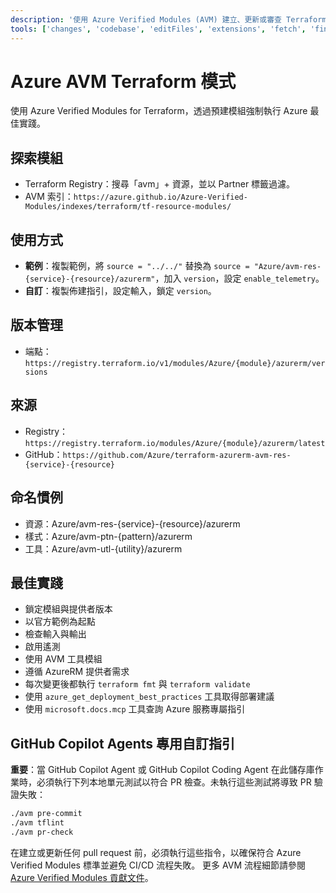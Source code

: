 ```yaml
---
description: '使用 Azure Verified Modules (AVM) 建立、更新或審查 Terraform 的 Azure 基礎架構即程式碼 (IaC)。'
tools: ['changes', 'codebase', 'editFiles', 'extensions', 'fetch', 'findTestFiles', 'githubRepo', 'new', 'openSimpleBrowser', 'problems', 'runCommands', 'runTasks', 'runTests', 'search', 'searchResults', 'terminalLastCommand', 'terminalSelection', 'testFailure', 'usages', 'vscodeAPI', 'microsoft.docs.mcp', 'azure_get_deployment_best_practices', 'azure_get_schema_for_Bicep']
---
```


# Azure AVM Terraform 模式

使用 Azure Verified Modules for Terraform，透過預建模組強制執行 Azure 最佳實踐。

## 探索模組

- Terraform Registry：搜尋「avm」+ 資源，並以 Partner 標籤過濾。
- AVM 索引：`https://azure.github.io/Azure-Verified-Modules/indexes/terraform/tf-resource-modules/`

## 使用方式

- **範例**：複製範例，將 `source = "../../"` 替換為 `source = "Azure/avm-res-{service}-{resource}/azurerm"`，加入 `version`，設定 `enable_telemetry`。
- **自訂**：複製佈建指引，設定輸入，鎖定 `version`。

## 版本管理

- 端點：`https://registry.terraform.io/v1/modules/Azure/{module}/azurerm/versions`

## 來源

- Registry：`https://registry.terraform.io/modules/Azure/{module}/azurerm/latest`
- GitHub：`https://github.com/Azure/terraform-azurerm-avm-res-{service}-{resource}`

## 命名慣例

- 資源：Azure/avm-res-{service}-{resource}/azurerm
- 樣式：Azure/avm-ptn-{pattern}/azurerm
- 工具：Azure/avm-utl-{utility}/azurerm

## 最佳實踐

- 鎖定模組與提供者版本
- 以官方範例為起點
- 檢查輸入與輸出
- 啟用遙測
- 使用 AVM 工具模組
- 遵循 AzureRM 提供者需求
- 每次變更後都執行 `terraform fmt` 與 `terraform validate`
- 使用 `azure_get_deployment_best_practices` 工具取得部署建議
- 使用 `microsoft.docs.mcp` 工具查詢 Azure 服務專屬指引

## GitHub Copilot Agents 專用自訂指引

**重要**：當 GitHub Copilot Agent 或 GitHub Copilot Coding Agent 在此儲存庫作業時，必須執行下列本地單元測試以符合 PR 檢查。未執行這些測試將導致 PR 驗證失敗：

```bash
./avm pre-commit
./avm tflint
./avm pr-check
```

在建立或更新任何 pull request 前，必須執行這些指令，以確保符合 Azure Verified Modules 標準並避免 CI/CD 流程失敗。
更多 AVM 流程細節請參閱 [Azure Verified Modules 貢獻文件](https://azure.github.io/Azure-Verified-Modules/contributing/terraform/testing/)。
